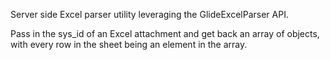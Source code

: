Server side Excel parser utility leveraging the GlideExcelParser API.

Pass in the sys_id of an Excel attachment and get back an array of objects, with every row in the sheet being an element in the array.
